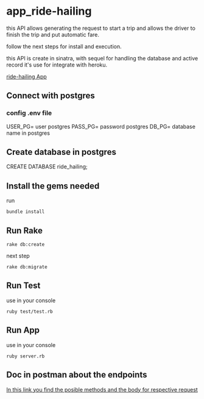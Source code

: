 # app_ride-hailing

this API allows generating the request to start a trip and allows the driver to finish the trip and put automatic fare. 

follow the next steps for install and execution.

this API is create in sinatra, with sequel for handling the database and active record it's use for integrate with heroku.

[ride-hailing App](https://ride-hailing.herokuapp.com/)

## Connect with postgres

### config .env file

USER_PG= user postgres
PASS_PG= password postgres
DB_PG= database name in postgres

## Create database in postgres

CREATE DATABASE ride_hailing;


## Install the gems needed

run
```
bundle install
```

## Run Rake

```
rake db:create
```

next step

```
rake db:migrate
```

## Run Test

use in your console
```
ruby test/test.rb
```
## Run App

use in your console 
```
ruby server.rb
```

## Doc in postman about the endpoints

[In this link you find the posible methods and the body for respective request](https://documenter.getpostman.com/view/12073893/TzsbK755)


